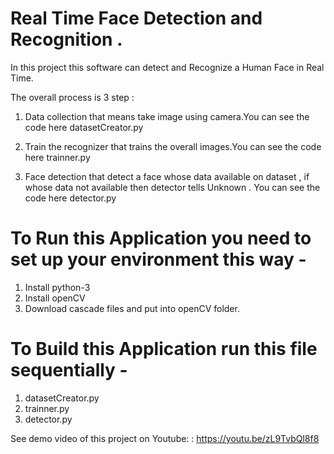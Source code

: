 # Real Time Face Detection and Recognition .
In this project this software can detect and Recognize a Human Face in Real Time. 

The overall process is 3 step  : 

1. Data collection that means take image using camera.You can see the code here datasetCreator.py  

2. Train the recognizer that trains the overall images.You can see the code here trainner.py

3. Face detection that detect a face whose data available on dataset , if whose data not available then detector tells Unknown . You can see the code here detector.py


# To Run this Application you need to set up your environment this way -

1. Install python-3 
2. Install openCV 
3. Download cascade files  and put into openCV folder.

# To Build this Application run this file sequentially -

1. datasetCreator.py  
2. trainner.py 
3. detector.py 


See demo video of this project on Youtube:  : https://youtu.be/zL9TvbQl8f8 

